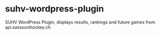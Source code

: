 suhv-wordpress-plugin
=====================

SUHV WordPress Plugin, displays results, rankings and future games from api.swissunihockey.ch
